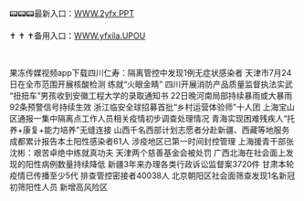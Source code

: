 <p>
	📟📟📟最新入口：<a href="http://www.baidu.com/link?url=6MA2SWnO3Raqke39an_0PUxosM6ZrUGzi1BN9tNnlPW&wd">WWW.2yfx.PPT</a> 
	<p>
		✝
✝
✝备用入口：<a href="http://www.baidu.com/link?url=6MA2SWnO3Raqke39an_0PUxosM6ZrUGzi1BN9tNnlPW&wd">WWW.yfxila.UPOU</a> 
	</p>
	<p>
		<br />
	</p>
	<p>
		果冻传媒视频app下载四川仁寿：隔离管控中发现1例无症状感染者
天津市7月24日在全市范围开展核酸检测
练就“火眼金睛” 四川开展消防产品质量监督执法实武
“扭扭车”男孩收到安徽工程大学的录取通知书
22日晚河南局部持续暴雨或大暴雨 92条预警信号持续生效
浙江临安全球招募首批“乡村运营体验师”十人团
上海宝山区通报一集中隔离点工作人员相关疫情初步调查处理情况
青海实现困难残疾人“托养+康复+能力培养”无缝连接
山西千名西部计划志愿者分赴新疆、西藏等地服务
成都累计报告本土阳性感染者61人 涉疫地区已第一时间封控管理
上海援青干部张沈彬：艰苦卓绝中练就真功夫
天津两个慈善基金会被处罚
广西北海在社会面上发现的阳性病例数量持续降低
新疆3年来办理各类行政诉讼监督案3720件
甘肃本轮疫情已传播至少5代 排查管控密接者40038人
北京朝阳区社会面筛查发现1名新冠初筛阳性人员 新增高风险区
	</p>
